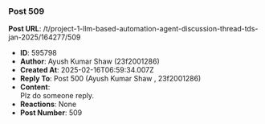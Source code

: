 ### Post 509
**Post URL**: /t/project-1-llm-based-automation-agent-discussion-thread-tds-jan-2025/164277/509
- **ID**: 595798
- **Author**: Ayush Kumar Shaw  (23f2001286)
- **Created At**: 2025-02-16T06:59:34.007Z
- **Reply To**: Post 500 (Ayush Kumar Shaw , 23f2001286)
- **Content**:  
  Plz do someone reply.
- **Reactions**: None
- **Post Number**: 509

